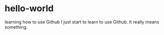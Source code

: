 # hello-world
learning how to use Github
I just start to learn to use Github. It really means something.  

